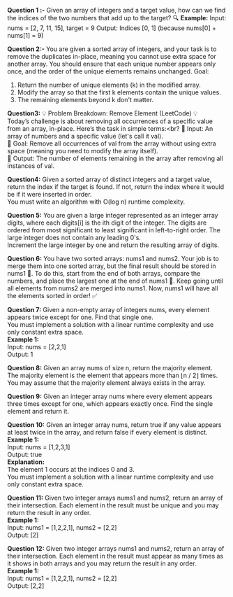 **Question 1 :-** Given an array of integers and a target value, how can we find the indices of the two numbers that add up to the target?
🔍 **Example:**
Input: nums = [2, 7, 11, 15], target = 9
Output: Indices [0, 1] (because nums[0] + nums[1] = 9)

**Question 2:-** You are given a sorted array of integers, and your task is to remove the duplicates in-place, meaning you cannot use extra space for another array. You should ensure that each unique number appears only once, and the order of the unique elements remains unchanged.
Goal:
1. Return the number of unique elements (k) in the modified array.
2. Modify the array so that the first k elements contain the unique values.
3. The remaining elements beyond k don't matter.

**Question3:** 💡 Problem Breakdown: Remove Element (LeetCode) 💡<br>
Today’s challenge is about removing all occurrences of a specific value from an array, in-place. Here’s the task in simple terms:<br?
🔹 Input: An array of numbers and a specific value (let's call it val).<br>
🔹 Goal: Remove all occurrences of val from the array without using extra space (meaning you need to modify the array itself).<br>
🔹 Output: The number of elements remaining in the array after removing all instances of val.<br>

**Question4:** Given a sorted array of distinct integers and a target value, return the index if the target is found. If not, return the index where it would be if it were inserted in order.<br>
You must write an algorithm with O(log n) runtime complexity.

**Question 5:** You are given a large integer represented as an integer array digits, where each digits[i] is the ith digit of the integer. The digits are ordered from most significant to least significant in left-to-right order. The large integer does not contain any leading 0's.<br>
Increment the large integer by one and return the resulting array of digits.

**Question 6:** You have two sorted arrays: nums1 and nums2. Your job is to merge them into one sorted array, but the final result should be stored in nums1 🧩. To do this, start from the end of both arrays, compare the numbers, and place the largest one at the end of nums1 🔄. Keep going until all elements from nums2 are merged into nums1. Now, nums1 will have all the elements sorted in order! ✅

**Question 7:** Given a non-empty array of integers nums, every element appears twice except for one. Find that single one.<br>
You must implement a solution with a linear runtime complexity and use only constant extra space.<br>
**Example 1:** <br>
Input: nums = [2,2,1]<br>
Output: 1<br>

**Question 8:** Given an array nums of size n, return the majority element.<br>
The majority element is the element that appears more than ⌊n / 2⌋ times. You may assume that the majority element always exists in the array.<br>

**Question 9:** Given an integer array nums where every element appears three times except for one, which appears exactly once. Find the single element and return it.<br>

**Question 10:** Given an integer array nums, return true if any value appears at least twice in the array, and return false if every element is distinct.<br>
**Example 1:** <br>
Input: nums = [1,2,3,1]<br>
Output: true<br>
**Explanation:** <br>
The element 1 occurs at the indices 0 and 3.<br>
You must implement a solution with a linear runtime complexity and use only constant extra space.

**Question 11:** Given two integer arrays nums1 and nums2, return an array of their intersection. Each element in the result must be unique and you may return the result in any order.<br>
**Example 1:** <br>
Input: nums1 = [1,2,2,1], nums2 = [2,2]<br>
Output: [2]

**Question 12:** Given two integer arrays nums1 and nums2, return an array of their intersection. Each element in the result must appear as many times as it shows in both arrays and you may return the result in any order.<br>
**Example 1:** <br>
Input: nums1 = [1,2,2,1], nums2 = [2,2]<br>
Output: [2,2]
